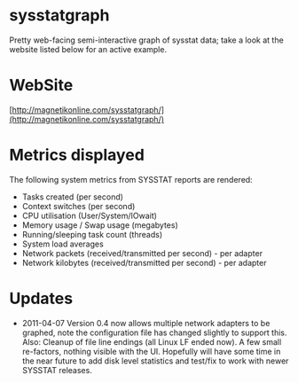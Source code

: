 sysstatgraph
============

Pretty web-facing semi-interactive graph of sysstat data; take a look at the website listed below for an active example.

WebSite
========

[http://magnetikonline.com/sysstatgraph/](http://magnetikonline.com/sysstatgraph/)

Metrics displayed
==================

The following system metrics from SYSSTAT reports are rendered:

* Tasks created (per second)
* Context switches (per second)
* CPU utilisation (User/System/IOwait)
* Memory usage / Swap usage (megabytes)
* Running/sleeping task count (threads)
* System load averages
* Network packets (received/transmitted per second) - per adapter
* Network kilobytes (received/transmitted per second) - per adapter

Updates
========

* 2011-04-07
Version 0.4 now allows multiple network adapters to be graphed, note the configuration file has changed slightly to support this. Also:
Cleanup of file line endings (all Linux LF ended now).
A few small re-factors, nothing visible with the UI.
Hopefully will have some time in the near future to add disk level statistics and test/fix to work with newer SYSSTAT releases.
